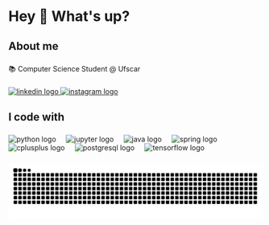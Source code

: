 <h1 align="left">Hey 👋 What's up?</h1>

###

<h2 align="left">About me</h2>

###

<p align="left">📚 Computer Science Student @ Ufscar</p>

###

<div align="left">
  <a href="https://www.linkedin.com/in/gabriel-streicher/" target="_blank">
    <img src="https://raw.githubusercontent.com/maurodesouza/profile-readme-generator/master/src/assets/icons/social/linkedin/default.svg" width="52" height="40" alt="linkedin logo"  />
  </a>
  <a href="https://www.instagram.com/ga.streicher/" target="_blank">
    <img src="https://raw.githubusercontent.com/maurodesouza/profile-readme-generator/master/src/assets/icons/social/instagram/default.svg" width="52" height="40" alt="instagram logo"  />
  </a>
</div>

###

<h2 align="left">I code with</h2>

###

<div align="left">
  <img src="https://cdn.jsdelivr.net/gh/devicons/devicon/icons/python/python-original.svg" width="40" height="40" alt="python logo" />
  <img width="12" />
  <img src="https://cdn.jsdelivr.net/gh/devicons/devicon/icons/jupyter/jupyter-original-wordmark.svg" width="40" height="40" alt="jupyter logo" />
  <img width="12" />
  <img src="https://cdn.jsdelivr.net/gh/devicons/devicon/icons/java/java-original.svg" width="40" height="40" alt="java logo" />
  <img width="12" />
  <img src="https://cdn.jsdelivr.net/gh/devicons/devicon/icons/spring/spring-original.svg" width="40" height="40" alt="spring logo" />
  <img width="12" />
  <img src="https://cdn.jsdelivr.net/gh/devicons/devicon/icons/cplusplus/cplusplus-original.svg" width="40" height="40" alt="cplusplus logo" />
  <img width="12" />
  <img src="https://cdn.jsdelivr.net/gh/devicons/devicon/icons/postgresql/postgresql-original.svg" width="40" height="40" alt="postgresql logo" />
  <img width="12" />
  <img src="https://cdn.jsdelivr.net/gh/devicons/devicon/icons/tensorflow/tensorflow-original.svg" width="40" height="40" alt="tensorflow logo" />
</div>

###

<img src="https://raw.githubusercontent.com/AraujoStreicher/AraujoStreicher/output/snake.svg" alt="Snake animation" />

###
